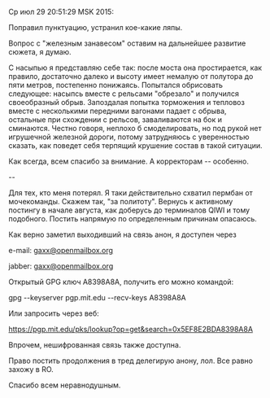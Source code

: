 Ср июл 29 20:51:29 MSK 2015: 

Поправил пунктуацию, устранил кое-какие ляпы. 

Вопрос с "железным занавесом" оставим на дальнейшее развитие сюжета, я думаю. 

С насыпью я представляю себе так: после моста она простирается, как правило, достаточно далеко и высоту имеет немалую от полутора до пяти метров, постепенно понижаясь. Попытался обрисовать следующее: насыпсь вместе с рельсами "обрезало" и получился своеобразный обрыв. Запоздалая попытка торможения и тепловоз вместе с несколькими передними вагонами падает с обрыва, остальные при схождении с рельсов, заваливаются на бок и сминаются. Честно говоря, неплохо б смоделировать, но под рукой нет игрушечной железной дороги, потому затрудняюсь с уверенностью сказать, как поведет себя терпящий крушение состав в такой ситуации.


Как всегда, всем спасибо за внимание. А корректорам -- особенно.

--

Для тех, кто меня потерял. Я таки действительно схватил пермбан от мочекоманды. Скажем так, "за политоту". Вернусь к активному постингу в начале августа, как доберусь до терминалов QIWI и тому подобного. Постить напрямую по определенным причинам опасаюсь. 

Как верно заметил выходивший на связь анон, я доступен через 

e-mail: gaxx@openmailbox.org

jabber: gaxx@openmailbox.org

Открытый GPG ключ A8398A8A, получить его можно командой:

gpg --keyserver pgp.mit.edu --recv-keys A8398A8A 

Или запросить через веб: 

https://pgp.mit.edu/pks/lookup?op=get&search=0x5EF8E2BDA8398A8A

Впрочем, нешифрованная связь также доступна. 

Право постить продолжения в тред делегирую анону, лол. Все равно захожу в RO.

Спасибо всем неравнодушным.

